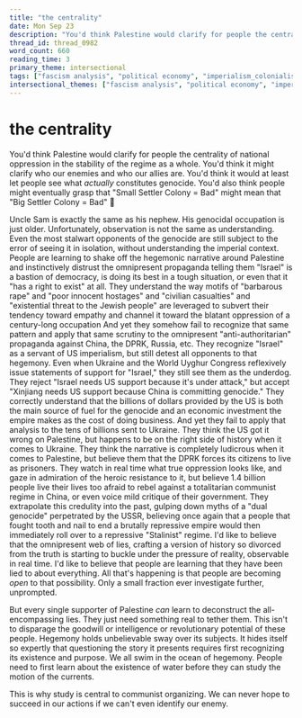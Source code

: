 ```yaml
---
title: "the centrality"
date: Mon Sep 23
description: "You'd think Palestine would clarify for people the centrality of national oppression in the stability of the regime as a whole."
thread_id: thread_0982
word_count: 660
reading_time: 3
primary_theme: intersectional
tags: ["fascism analysis", "political economy", "imperialism_colonialism", "cultural criticism", "organizational theory"]
intersectional_themes: ["fascism analysis", "political economy", "imperialism_colonialism", "cultural criticism", "organizational theory"]
---
```


# the centrality

You'd think Palestine would clarify for people the centrality of national oppression in the stability of the regime as a whole. You'd think it might clarify who our enemies and who our allies are. You'd think it would at least let people see what *actually* constitutes genocide. You'd also think people might eventually grasp that "Small Settler Colony = Bad" might mean that "Big Settler Colony = Bad" 🤔

Uncle Sam is exactly the same as his nephew. His genocidal occupation is just older. Unfortunately, observation is not the same as understanding. Even the most stalwart opponents of the genocide are still subject to the error of seeing it in isolation, without understanding the imperial context. People are learning to shake off the hegemonic narrative around Palestine and instinctively distrust the omnipresent propaganda telling them "Israel" is a bastion of democracy, is doing its best in a tough situation, or even that it "has a right to exist" at all. They understand the way motifs of "barbarous rape" and "poor innocent hostages" and "civilian casualties" and "existential threat to the Jewish people" are leveraged to subvert their tendency toward empathy and channel it toward the blatant oppression of a century-long occupation And yet they somehow fail to recognize that same pattern and apply that same scrutiny to the omnipresent "anti-authoritarian" propaganda against China, the DPRK, Russia, etc. They recognize "Israel" as a servant of US imperialism, but still detest all opponents to that hegemony. Even when Ukraine and the World Uyghur Congress reflexively issue statements of support for "Israel," they still see them as the underdog. They reject "Israel needs US support because it's under attack," but accept "Xinjiang needs US support because China is committing genocide." They correctly understand that the billions of dollars provided by the US is both the main source of fuel for the genocide and an economic investment the empire makes as the cost of doing business. And yet they fail to apply that analysis to the tens of billions sent to Ukraine. They think the US got it wrong on Palestine, but happens to be on the right side of history when it comes to Ukraine. They think the narrative is completely ludicrous when it comes to Palestine, but believe them that the DPRK forces its citizens to live as prisoners. They watch in real time what true oppression looks like, and gaze in admiration of the heroic resistance to it, but believe 1.4 billion people live their lives too afraid to rebel against a totalitarian communist regime in China, or even voice mild critique of their government. They extrapolate this credulity into the past, gulping down myths of a "dual genocide" perpetrated by the USSR, believing once again that a people that fought tooth and nail to end a brutally repressive empire would then immediately roll over to a repressive "Stalinist" regime. I'd like to believe that the omnipresent web of lies, crafting a version of history so divorced from the truth is starting to buckle under the pressure of reality, observable in real time. I'd like to believe that people are learning that they have been lied to about everything. All that's happening is that people are becoming *open* to that possibility. Only a small fraction ever investigate further, unprompted.

But every single supporter of Palestine *can* learn to deconstruct the all-encompassing lies. They just need something real to tether them. This isn't to disparage the goodwill or intelligence or revolutionary potential of these people. Hegemony holds unbelievable sway over its subjects. It hides itself so expertly that questioning the story it presents requires first recognizing its existence and purpose. We all swim in the ocean of hegemony. People need to first learn about the existence of water before they can study the motion of the currents.

This is why study is central to communist organizing. We can never hope to succeed in our actions if we can't even identify our enemy.